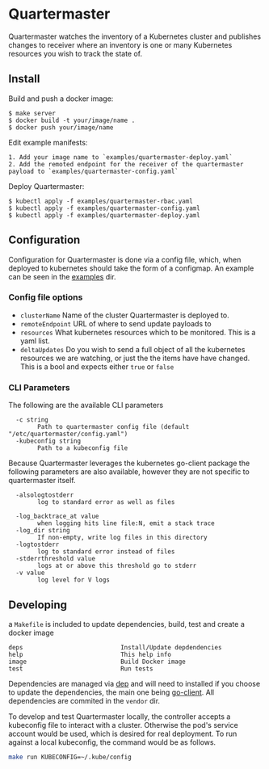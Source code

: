 # Quartermaster

Quartermaster watches the inventory of a Kubernetes cluster and publishes changes to receiver where an inventory is one or many Kubernetes resources you wish to track the state of.

## Install

Build and push a docker image:

    $ make server
    $ docker build -t your/image/name .
    $ docker push your/image/name

Edit example manifests:

    1. Add your image name to `examples/quartermaster-deploy.yaml`
    2. Add the remoted endpoint for the receiver of the quartermaster payload to `examples/quartermaster-config.yaml`

Deploy Quartermaster:

    $ kubectl apply -f examples/quartermaster-rbac.yaml
    $ kubectl apply -f examples/quartermaster-config.yaml
    $ kubectl apply -f examples/quartermaster-deploy.yaml

## Configuration
Configuration for Quartermaster is done via a config file, which, when deployed to kubernetes should take the form of a configmap. An example can be seen in the [examples](examples) dir. 
### Config file options
* `clusterName` Name of the cluster Quartermaster is deployed to.  
* `remoteEndpoint` URL of where to send update payloads to  
* `resources` What kubernetes resources which to be monitored. This is a yaml list.  
* `deltaUpdates` Do you wish to send a full object of all the kubernetes resources we are watching, or just the the items have have changed. This is a bool and expects either `true` or `false`

### CLI Parameters
The following are the available CLI parameters
```
  -c string
    	Path to quartermaster config file (default "/etc/quartermaster/config.yaml")
  -kubeconfig string
    	Path to a kubeconfig file
```  

Because Quartermaster leverages the kubernetes go-client package the following parameters are also available, however they are not specific to quartermaster itself.  
```
  -alsologtostderr
    	log to standard error as well as files

  -log_backtrace_at value
    	when logging hits line file:N, emit a stack trace
  -log_dir string
    	If non-empty, write log files in this directory
  -logtostderr
    	log to standard error instead of files
  -stderrthreshold value
    	logs at or above this threshold go to stderr
  -v value
    	log level for V logs
```
## Developing
a `Makefile` is included to update dependencies, build, test and create a docker image  
```
deps                           Install/Update depdendencies
help                           This help info
image                          Build Docker image
test                           Run tests
```

Dependencies are managed via [dep](https://github.com/golang/dep) and will need to installed if you choose to update the dependencies, the main one being [go-client](https://github.com/kubernetes/client-go). All dependencies are commited in the `vendor` dir. 


To develop and test Quartermaster locally, the controller accepts a kubeconfig file to interact with a cluster. Otherwise the pod's service account would be used, which is desired for real deployment. To run against a local kubeconfig, the command would be as follows.

```bash
make run KUBECONFIG=~/.kube/config
```
